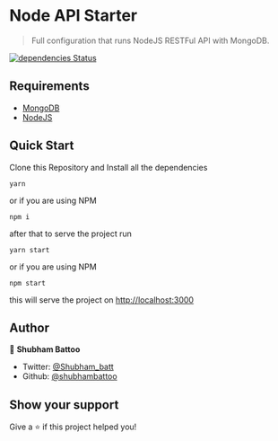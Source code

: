 # Node API Starter

> Full configuration that runs NodeJS RESTFul API with MongoDB.

[![dependencies Status](https://david-dm.org/shubhambattoo/node-api-starter/status.svg)](https://david-dm.org/shubhambattoo/node-api-starter)

## Requirements

* [MongoDB](https://www.mongodb.com/)
* [NodeJS](https://nodejs.org/)

## Quick Start

Clone this Repository and Install all the dependencies
```
yarn
```

or if you are using NPM

```
npm i
```

after that to serve the project run

```
yarn start
```

or if you are using NPM
```
npm start
```

this will serve the project on [http://localhost:3000](http://localhost:3000)

## Author

👤 **Shubham Battoo**

* Twitter: [@Shubham_batt](https://twitter.com/Shubham_batt)
* Github: [@shubhambattoo](https://github.com/shubhambattoo)

## Show your support

Give a ⭐️ if this project helped you!
